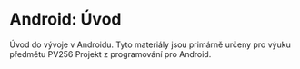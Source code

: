 Android: Úvod
=======

Úvod do vývoje v Androidu. Tyto materiály jsou primárně určeny pro výuku předmětu PV256 Projekt z programování pro Android.
